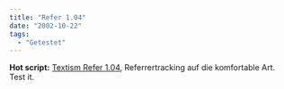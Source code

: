 ```yaml
---
title: "Refer 1.04"
date: "2002-10-22"
tags:
  - "Getestet"
---
```


**Hot script:** [Textism Refer 1.04](https://web.archive.org/web/20041115094053/http://textism.com/tools/refer/ "Textism "), Referrertracking auf die komfortable Art. Test it.
